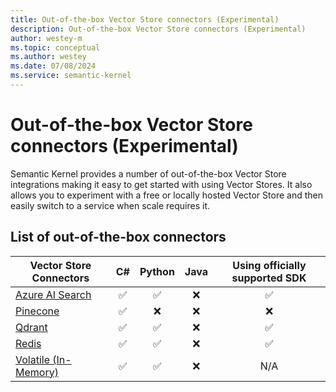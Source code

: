 ```yaml
---
title: Out-of-the-box Vector Store connectors (Experimental)
description: Out-of-the-box Vector Store connectors (Experimental)
author: westey-m
ms.topic: conceptual
ms.author: westey
ms.date: 07/08/2024
ms.service: semantic-kernel
---
```

# Out-of-the-box Vector Store connectors (Experimental)

Semantic Kernel provides a number of out-of-the-box Vector Store integrations making it easy to get started with using Vector Stores. It also allows you to experiment with a free or locally hosted Vector Store and then easily switch to a service when scale requires it.

## List of out-of-the-box connectors

| Vector Store Connectors                             |  C#  | Python | Java | Using officially supported SDK |
|-----------------------------------------------------|:----:|:------:|:----:|:------------------------------:|
| [Azure AI Search](./azure-ai-search-connector.md)   | ✅  | ✅     | ❌   | ✅                            |
| [Pinecone](./pinecone-connector.md)                 | ✅  | ❌     | ❌   | ❌                            |
| [Qdrant](./qdrant-connector.md)                     | ✅  | ✅     | ❌   | ✅                            |
| [Redis](./redis-connector.md)                       | ✅  | ✅     | ❌   | ✅                            |
| [Volatile (In-Memory)](./volatile-connector.md)     | ✅  | ✅     | ❌   | N/A                            |
